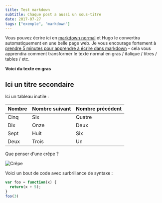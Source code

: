 ```yaml
---
title: Test markdown
subtitle: Chaque post a aussi un sous-titre
date: 2017-07-27
tags: ["exemple", "markdown"]
---
```


Vous pouvez écrire ici en [markdown normal](http://markdowntutorial.com/)  <!--more-->et Hugo le convertira automatiquement en une belle page web. Je vous encourage fortement à [prendre 5 minutes pour apprendre à écrire dans markdown](http://markdowntutorial.com/) - cela vous apprendra comment transformer le texte normal en gras / italique / titres / tables / etc.

**Voici du texte en gras**

## Ici un titre secondaire

Ici un tableau inutile :
 
| Nombre | Nombre suivant | Nombre précédent |
| :------ |:--- | :--- |
| Cinq | Six | Quatre |
| Dix | Onze | Deux |
| Sept | Huit | Six |
| Deux | Trois | Un |
 

Que penser d'une crêpe ?

![Crêpe](http://s3-media3.fl.yelpcdn.com/bphoto/cQ1Yoa75m2yUFFbY2xwuqw/348s.jpg)

Voici un bout de code avec surbrillance de syntaxe :

```javascript
var foo = function(x) {
  return(x + 5);
}
foo(3)
```
